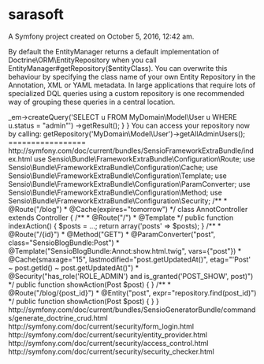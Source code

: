 sarasoft
========

A Symfony project created on October 5, 2016, 12:42 am.



By default the EntityManager returns a default implementation of Doctrine\ORM\EntityRepository when you call EntityManager#getRepository($entityClass). You can overwrite this behaviour by specifying the class name of your own Entity Repository in the Annotation, XML or YAML metadata. In large applications that require lots of specialized DQL queries using a custom repository is one recommended way of grouping these queries in a central location.

<?php
namespace MyDomain\Model;

use Doctrine\ORM\EntityRepository;
use Doctrine\ORM\Mapping as ORM;

/**
 * @ORM\Entity(repositoryClass="MyDomain\Model\UserRepository")
 */
class User
{

}

class UserRepository extends EntityRepository
{
    public function getAllAdminUsers()
    {
        return $this->_em->createQuery('SELECT u FROM MyDomain\Model\User u WHERE u.status = "admin"')
                         ->getResult();
    }
}
You can access your repository now by calling:

<?php
// $em instanceof EntityManager

$admins = $em->getRepository('MyDomain\Model\User')->getAllAdminUsers();


=================

http://symfony.com/doc/current/bundles/SensioFrameworkExtraBundle/index.html


use Sensio\Bundle\FrameworkExtraBundle\Configuration\Route;
use Sensio\Bundle\FrameworkExtraBundle\Configuration\Cache;
use Sensio\Bundle\FrameworkExtraBundle\Configuration\Template;
use Sensio\Bundle\FrameworkExtraBundle\Configuration\ParamConverter;
use Sensio\Bundle\FrameworkExtraBundle\Configuration\Method;
use Sensio\Bundle\FrameworkExtraBundle\Configuration\Security;

/**
 * @Route("/blog")
 * @Cache(expires="tomorrow")
 */
class AnnotController extends Controller
{
    /**
     * @Route("/")
     * @Template
     */
    public function indexAction()
    {
        $posts = ...;

        return array('posts' => $posts);
    }

    /**
     * @Route("/{id}")
     * @Method("GET")
     * @ParamConverter("post", class="SensioBlogBundle:Post")
     * @Template("SensioBlogBundle:Annot:show.html.twig", vars={"post"})
     * @Cache(smaxage="15", lastmodified="post.getUpdatedAt()", etag="'Post' ~ post.getId() ~ post.getUpdatedAt()")
     * @Security("has_role('ROLE_ADMIN') and is_granted('POST_SHOW', post)")
     */
    public function showAction(Post $post)
    {
    }




    /**
     * @Route("/blog/{post_id}")
     * @Entity("post", expr="repository.find(post_id)")
     */
    public function showAction(Post $post)
    {
    }

}



http://symfony.com/doc/current/bundles/SensioGeneratorBundle/commands/generate_doctrine_crud.html

http://symfony.com/doc/current/security/form_login.html
http://symfony.com/doc/current/security/entity_provider.html
http://symfony.com/doc/current/security/access_control.html
http://symfony.com/doc/current/security/security_checker.html
